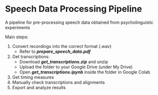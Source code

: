 # Speech Data Processing Pipeline
A pipeline for pre-processing speech data obtained from psycholinguistic experiments

Main steps:

1. Convert recordings into the correct format (.wav)
   - Refer to _**prepare_speech_data.pdf**_
3. Get transcriptions:
   - Download _**get_transcriptions.zip**_ and unzip
   - Upload the folder to your Google Drive (under My Drive)
   - Open _**get_transcriptions.ipynb**_ inside the folder in Google Colab
4. Get timing measures
5. Manually check transcriptions and alignments
6. Export and analyze results
